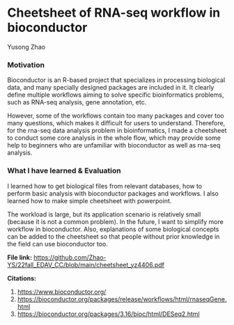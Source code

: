 # Cheetsheet of RNA-seq workflow in bioconductor

Yusong Zhao

### Motivation

Bioconductor is an R-based project that specializes in processing biological data, and many specially designed packages are included in it. It clearly define multiple workflows aiming to solve specific bioinformatics problems, such as RNA-seq analysis, gene annotation, etc.

However, some of the workflows contain too many packages and cover too many questions, which makes it difficult for users to understand. Therefore, for the rna-seq data analysis problem in bioinformatics, I made a cheetsheet to conduct some core analysis in the whole flow, which may provide some help to beginners who are unfamiliar with bioconductor as well as rna-seq analysis.



 ### What I have learned & Evaluation

I learned how to get biological files from relevant databases, how to perform basic analysis with bioconductor packages and workflows. I also learned how to make simple cheetsheet with powerpoint.

The workload is large, but its application scenario is relatively small (because it is not a common problem). In the future, I want to simplify more workflow in bioconductor. Also, explanations of some biological concepts can be added to the cheetsheet so that people without prior knowledge in the field can use bioconductor too.

 **File link:** https://github.com/Zhao-YS/22fall_EDAV_CC/blob/main/cheetsheet_yz4406.pdf

 **Citations:**
 1. https://www.bioconductor.org/
 2. https://bioconductor.org/packages/release/workflows/html/rnaseqGene.html
 3. https://bioconductor.org/packages/3.16/bioc/html/DESeq2.html
